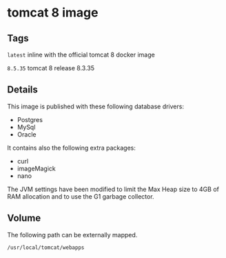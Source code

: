 # tomcat 8 image

## Tags
`latest` inline with the official tomcat 8 docker image

`8.5.35` tomcat 8 release 8.3.35

## Details

This image is published with these following database drivers:
-   Postgres
-   MySql
-   Oracle

It contains also the following extra packages:

- curl
- imageMagick
- nano

The JVM settings have been modified to limit the Max Heap size to 4GB of RAM
allocation and to use the G1 garbage collector.

## Volume

The following path can be externally mapped.

`/usr/local/tomcat/webapps`
